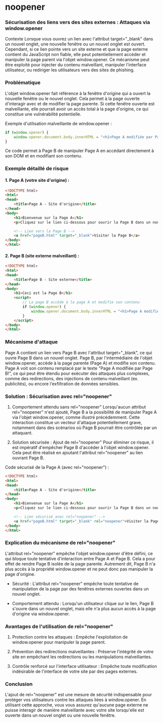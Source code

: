 # noopener

### Sécurisation des liens vers des sites externes : Attaques via window.opener
Contexte
Lorsque vous ouvrez un lien avec l'attribut target="_blank" dans un nouvel onglet, une nouvelle fenêtre ou un nouvel onglet est ouvert. Cependant, si ce lien pointe vers un site externe et que la page externe contient du JavaScript non fiable, elle peut potentiellement accéder et manipuler la page parent via l'objet window.opener. Ce mécanisme peut être exploité pour injecter du contenu malveillant, manipuler l'interface utilisateur, ou rediriger les utilisateurs vers des sites de phishing.

### Problématique
L'objet window.opener fait référence à la fenêtre d'origine qui a ouvert la nouvelle fenêtre ou le nouvel onglet. Cela permet à la page ouverte d'interagir avec et de modifier la page parente. Si cette fenêtre ouverte est malveillante, elle pourrait avoir un accès total à la page d'origine, ce qui constitue une vulnérabilité potentielle.

Exemple d'utilisation malveillante de window.opener :

```js
if (window.opener) {
    window.opener.document.body.innerHTML = "<h1>Page A modifiée par Page B!</h1>";
}
```
Ce code permet à Page B de manipuler Page A en accédant directement à son DOM et en modifiant son contenu.

### Exemple détaillé de risque
#### 1. Page A (votre site d'origine) :
```html
<!DOCTYPE html>
<html>
<head>
    <title>Page A - Site d'origine</title>
</head>
<body>
    <h1>Bienvenue sur la Page A</h1>
    <p>Cliquez sur le lien ci-dessous pour ouvrir la Page B dans un nouvel onglet.</p>

    <!-- Lien vers la Page B -->
    <a href="pageB.html" target="_blank">Visiter la Page B</a>
</body>
</html>
```
#### 2. Page B (site externe malveillant) :
```html
<!DOCTYPE html>
<html>
<head>
    <title>Page B - Site externe</title>
</head>
<body>
    <h1>Ceci est la Page B</h1>
    <script>
        // La page B accède à la page A et modifie son contenu
        if (window.opener) {
            window.opener.document.body.innerHTML = "<h1>Page A modifiée par Page B!</h1>";
        }
    </script>
</body>
</html>
```
### Mécanisme d'attaque
Page A contient un lien vers Page B avec l'attribut target="_blank", ce qui ouvre Page B dans un nouvel onglet.
Page B, par l'intermédiaire de l'objet window.opener, accède à la page parente (Page A) et modifie son contenu.
Page A voit son contenu remplacé par le texte "Page A modifiée par Page B!", ce qui peut être étendu pour exécuter des attaques plus complexes, comme des redirections, des injections de contenu malveillant (ex. publicités), ou encore l'exfiltration de données sensibles.

### Solution : Sécurisation avec rel="noopener"
1. Comportement attendu sans rel="noopener"
Lorsqu'aucun attribut rel="noopener" n'est ajouté, Page B a la possibilité de manipuler Page A via l'objet window.opener, comme illustré précédemment. Cette interaction constitue un vecteur d'attaque potentiellement grave, notamment dans des scénarios où Page B pourrait être contrôlée par un attaquant.

2. Solution sécurisée : Ajout de rel="noopener"
Pour éliminer ce risque, il est impératif d'empêcher Page B d'accéder à l'objet window.opener. Cela peut être réalisé en ajoutant l'attribut rel="noopener" au lien ouvrant Page B.

Code sécurisé de la Page A (avec rel="noopener") :

```html
<!DOCTYPE html>
<html>
<head>
    <title>Page A - Site d'origine</title>
</head>
<body>
    <h1>Bienvenue sur la Page A</h1>
    <p>Cliquez sur le lien ci-dessous pour ouvrir la Page B dans un nouvel onglet.</p>

    <!-- Lien sécurisé avec rel="noopener" -->
    <a href="pageB.html" target="_blank" rel="noopener">Visiter la Page B</a>
</body>
</html>
```
### Explication du mécanisme de rel="noopener"
L'attribut rel="noopener" empêche l'objet window.opener d'être défini, ce qui bloque toute tentative d'interaction entre Page A et Page B. Cela a pour effet de rendre Page B isolée de la page parente. Autrement dit, Page B n'a plus accès à la propriété window.opener et ne peut donc pas manipuler la page d'origine.

- Sécurité : L'attribut rel="noopener" empêche toute tentative de manipulation de la page par des fenêtres externes ouvertes dans un nouvel onglet.


- Comportement attendu : Lorsqu'un utilisateur clique sur le lien, Page B s'ouvre dans un nouvel onglet, mais elle n'a plus aucun accès à la page d'origine via window.opener.


### Avantages de l'utilisation de rel="noopener"
1. Protection contre les attaques : Empêche l'exploitation de window.opener pour manipuler la page parent.


2. Prévention des redirections malveillantes : Préserve l'intégrité de votre site en empêchant les redirections ou les manipulations malveillantes.


3. Contrôle renforcé sur l'interface utilisateur : Empêche toute modification indésirable de l'interface de votre site par des pages externes.
### Conclusion
L'ajout de rel="noopener" est une mesure de sécurité indispensable pour protéger vos utilisateurs contre les attaques liées à window.opener. En utilisant cette approche, vous vous assurez qu'aucune page externe ne puisse interagir de manière malveillante avec votre site lorsqu'elle est ouverte dans un nouvel onglet ou une nouvelle fenêtre.

